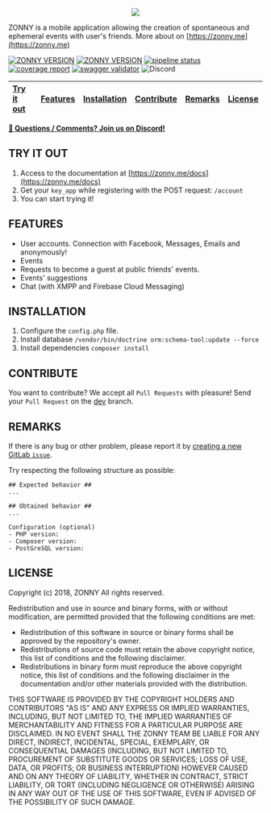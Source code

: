 <p align="center">
	<img src="https://cdn.pbrd.co/images/Hp02HzE.png" />
</p>

ZONNY is a mobile application allowing the creation of spontaneous and ephemeral events with user's friends. More about on [https://zonny.me](https://zonny.me)

[![ZONNY VERSION](https://img.shields.io/badge/dynamic/json.svg?url=https://raw.githubusercontent.com/baudev/ZONNY_API/master/composer.json&label=stable&query=$.version&colorB=1976d2)]()
[![ZONNY VERSION](https://img.shields.io/badge/dynamic/json.svg?url=https://raw.githubusercontent.com/baudev/ZONNY_API/dev/composer.json&label=unstable&query=$.version&colorB=dc8623)]()
[![pipeline status](https://gitlab.com/baudev/ZONNY_API/badges/dev/pipeline.svg)](https://gitlab.com/baudev/ZONNY_API/pipelines)
[![coverage report](https://gitlab.com/baudev/ZONNY_API/badges/dev/coverage.svg)](https://github.com/baudev/ZONNY_API/tree/dev/UnitTest)
[![swagger validator](https://img.shields.io/swagger/valid/2.0/https/raw.githubusercontent.com/baudev/ZONNY_API/dev/doc/swagger.json.svg)](https://zonny.me/docs)
![Discord](https://img.shields.io/discord/440222477562413056.svg) 


| [Try it out](#try-it-out) | [Features](#features) | [Installation](#installation) | [Contribute](#contribute) | [Remarks](#remarks) | [License](#license) |
| :----------- | :------: | ------------: | :----------- | :------: | ------------: |

**[ :speech_balloon: Questions / Comments? Join us on Discord!](https://discord.gg/P3szxKG)**

## TRY IT OUT
 1. Access to the documentation at [https://zonny.me/docs](https://zonny.me/docs)
 2. Get your `key_app` while registering with the POST request: `/account`
 3. You can start trying it!


## FEATURES

- User accounts. Connection with Facebook, Messages, Emails and anonymously!
- Events
- Requests to become a guest at public friends' events.
- Events' suggestions
- Chat (with XMPP and Firebase Cloud Messaging)

## INSTALLATION

 1. Configure the `config.php` file. 
 2. Install database `/vendor/bin/doctrine orm:schema-tool:update --force`
 3. Install dependencies ```composer install```


## CONTRIBUTE

You want to contribute? We accept all `Pull Requests` with pleasure!
Send your `Pull Request` on the [dev](https://github.com/baudev/ZONNY_API/tree/dev) branch.

## REMARKS

If there is any bug or other problem, please report it by [creating a new GitLab `issue`](https://github.com/baudev/ZONNY_API/issues/new).

Try respecting the following structure as possible:

```
## Expected behavior ##
...

## Obtained behavior ##
...

Configuration (optional)
- PHP version:
- Composer version: 
- PostGreSQL version:
```

## LICENSE

Copyright (c) 2018, ZONNY
All rights reserved. 

Redistribution and use in source and binary forms, with or without modification, are permitted provided that the following conditions are met: 
* Redistribution of this software in source or binary forms shall be approved by the repository's owner.
* Redistributions of source code must retain the above copyright notice, this list of conditions and the following disclaimer. 
* Redistributions in binary form must reproduce the above copyright notice, this list of conditions and the following disclaimer in the documentation and/or other materials provided with the distribution.

THIS SOFTWARE IS PROVIDED BY THE COPYRIGHT HOLDERS AND CONTRIBUTORS "AS IS" AND ANY EXPRESS OR IMPLIED WARRANTIES, INCLUDING, BUT NOT LIMITED TO, THE IMPLIED WARRANTIES OF MERCHANTABILITY AND FITNESS FOR A PARTICULAR PURPOSE ARE DISCLAIMED. IN NO EVENT SHALL THE ZONNY TEAM BE LIABLE FOR ANY DIRECT, INDIRECT, INCIDENTAL, SPECIAL, EXEMPLARY, OR CONSEQUENTIAL DAMAGES (INCLUDING, BUT NOT LIMITED TO, PROCUREMENT OF SUBSTITUTE GOODS OR SERVICES; LOSS OF USE, DATA, OR PROFITS; OR BUSINESS INTERRUPTION) HOWEVER CAUSED AND ON ANY THEORY OF LIABILITY, WHETHER IN CONTRACT, STRICT LIABILITY, OR TORT (INCLUDING NEGLIGENCE OR OTHERWISE) ARISING IN ANY WAY OUT OF THE USE OF THIS SOFTWARE, EVEN IF ADVISED OF THE POSSIBILITY OF SUCH DAMAGE. 
